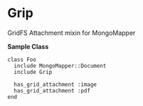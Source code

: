 Grip
==============

GridFS Attachment mixin for MongoMapper

**Sample Class**

    class Foo
      include MongoMapper::Document
      include Grip
      
      has_grid_attachment :image
      has_grid_attachment :pdf
    end
